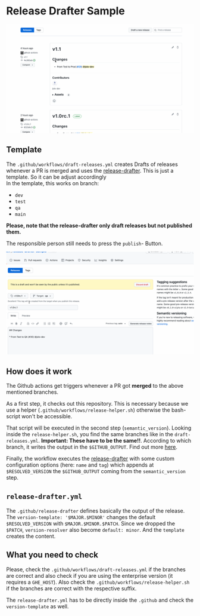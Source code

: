 # Release Drafter Sample

![release-drafter](./release-drafter.gif)

## Template

The `.github/workflows/draft-releases.yml` creates Drafts of releases whenever a PR is merged and uses the [release-drafter](https://github.com/release-drafter/release-drafter). This is just a template. So it can be adjust accordingly <br/>
In the template, this works on branch:

- `dev`
- `test`
- `qa`
- `main`

**Please, note that the release-drafter only draft releases but not published them.**

The responsible person still needs to press the `publish`- Button.

![publish-release](./publish-release.gif)

## How does it work

The Github actions get triggers whenever a PR got **merged** to the above mentioned branches.

As a first step, it checks out this repository. This is necessary because we use a helper (`.github/workflows/release-helper.sh`) otherwise the bash-script won't be accessible.

That script will be executed in the second step (`semantic_version`).
Looking inside the `release-helper.sh`, you find the same branches like in the `draft-releases.yml`. **Important: These have to be the same!!**.
According to which branch, it writes the output in the `$GITHUB_OUTPUT`. Find out more [here](https://github.blog/changelog/2022-10-11-github-actions-deprecating-save-state-and-set-output-commands/).

Finally, the workflow executes the [release-drafter](https://github.com/release-drafter/release-drafter) with some custom configuration options (here: `name` and `tag`) which appends at `$RESOLVED_VERSION` the `$GITHUB_OUTPUT` coming from the `semantic_version` step.

## `release-drafter.yml`

The `.github/release-drafter` defines basically the output of the release.
The `version-template: '$MAJOR.$MINOR'` changes the default `$RESOLVED_VERSION` with `$MAJOR.$MINOR.$PATCH`. Since we dropped the `$PATCH`, `version-resolver` also become `default: minor`.
And the `template` creates the content.

## What you need to check

Please, check the `.github/workflows/draft-releases.yml` if the branches are correct and also check if you are using the enterprise version (it requires a `GHE_HOST`).
Also check the `.github/workflows/release-helper.sh` if the branches are correct with the respective suffix. 

The `release-drafter.yml` has to be directly inside the `.github` and check the `version-template` as well.
